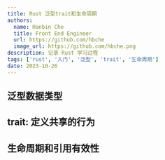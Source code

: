 ```yaml
---
title: Rust 泛型trait和生命周期
authors:
  name: Hanbin Che
  title: Front End Engineer
  url: https://github.com/hbche
  image_url: https://github.com/hbche.png
description: 记录 Rust 学习过程
tags: ['rust', '入门', '泛型', 'trait', '生命周期']
date: 2023-10-26
---
```


## 泛型数据类型

## trait: 定义共享的行为

## 生命周期和引用有效性
